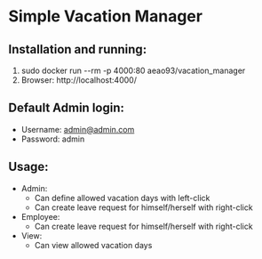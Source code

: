 # Simple Vacation Manager


## Installation and running:
1. sudo docker run --rm -p 4000:80 aeao93/vacation_manager
2. Browser: http://localhost:4000/

## Default Admin login:
  - Username: admin@admin.com
  - Password: admin

## Usage:
  - Admin:
    - Can define allowed vacation days with left-click
    - Can create leave request for himself/herself with right-click
  - Employee:
    - Can create leave request for himself/herself with right-click
  - View:
    - Can view allowed vacation days
